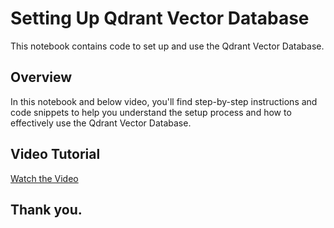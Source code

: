 # Setting Up Qdrant Vector Database

This notebook contains code to set up and use the Qdrant Vector Database.

## Overview

In this notebook and below video, you'll find step-by-step instructions and code snippets to help you understand the setup process and how to effectively use the Qdrant Vector Database.

## Video Tutorial

[Watch the Video](https://youtu.be/pssHxg8GDFc)

## Thank you.
